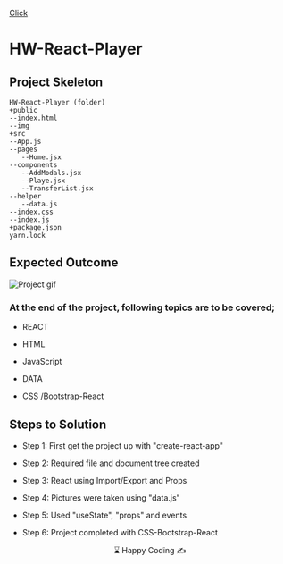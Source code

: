 [Click](https://hw-react-animals.netlify.app/)

# HW-React-Player

## Project Skeleton 
```
HW-React-Player (folder)
+public
--index.html
--img
+src
--App.js
--pages
   --Home.jsx
--components
   --AddModals.jsx
   --Playe.jsx
   --TransferList.jsx
--helper
   --data.js
--index.css
--index.js
+package.json
yarn.lock
```
## Expected Outcome

![Project gif](../hw-react-player/public/img/player_gif.gif)


### At the end of the project, following topics are to be covered;
- REACT

- HTML 

- JavaScript

- DATA

- CSS /Bootstrap-React


## Steps to Solution

- Step 1: First get the project up with "create-react-app"

- Step 2: Required file and document tree created

- Step 3: React using Import/Export and Props

- Step 4: Pictures were taken using "data.js"

- Step 5: Used "useState", "props" and events

- Step 6: Project completed with CSS-Bootstrap-React




<center> ⌛ Happy Coding  ✍ </center>